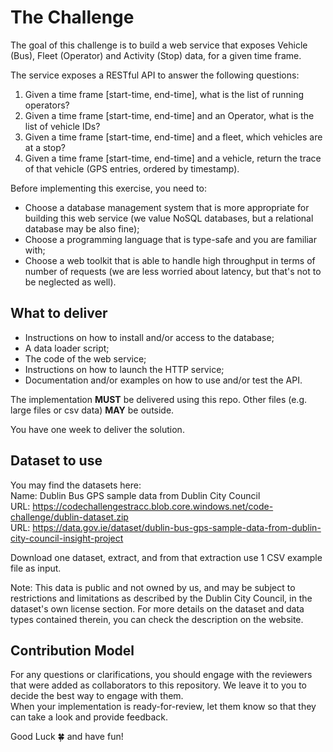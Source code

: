# The Challenge

The goal of this challenge is to build a web service that exposes Vehicle (Bus), Fleet (Operator) and Activity (Stop) data, for a given time frame.  

The service exposes a RESTful API to answer the following questions:
1. Given a time frame [start-time, end-time], what is the list of running operators?
2. Given a time frame [start-time, end-time] and an Operator, what is the list of vehicle IDs?
3. Given a time frame [start-time, end-time] and a fleet, which vehicles are at a stop?
4. Given a time frame [start-time, end-time] and a vehicle, return the trace of that vehicle (GPS entries, ordered by timestamp).

Before implementing this exercise, you need to:

- Choose a database management system that is more appropriate for building this web service (we value NoSQL databases, but a relational database may be also fine);
- Choose a programming language that is type-safe and you are familiar with;
- Choose a web toolkit that is able to handle high throughput in terms of number of requests (we are less worried about latency, but that's not to be neglected as well).

## What to deliver
- Instructions on how to install and/or access to the database;
- A data loader script;
- The code of the web service; 
- Instructions on how to launch the HTTP service;
- Documentation and/or examples on how to use and/or test the API.

The implementation **MUST** be delivered using this repo. Other files (e.g. large files or csv data) **MAY** be outside.  

You have one week to deliver the solution.

## Dataset to use

You may find the datasets here:  
Name: Dublin Bus GPS sample data from Dublin City Council  
URL:  https://codechallengestracc.blob.core.windows.net/code-challenge/dublin-dataset.zip  
URL: https://data.gov.ie/dataset/dublin-bus-gps-sample-data-from-dublin-city-council-insight-project

Download one dataset, extract, and from that extraction use 1 CSV example file as input.  

Note: This data is public and not owned by us, and may be subject to restrictions and limitations as described by the Dublin City Council, in the dataset's own license section. For more details on the dataset and data types contained therein, you can check the description on the website.

## Contribution Model

For any questions or clarifications, you should engage with the reviewers that were added as collaborators to this repository. We leave it to you to decide the best way to engage with them.  
When your implementation is ready-for-review, let them know so that they can take a look and provide feedback.

Good Luck 🍀 and have fun!